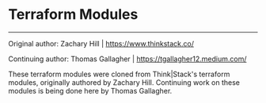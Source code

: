 # Terraform Modules
------------
Original author: Zachary Hill | https://www.thinkstack.co/

Continuing author: Thomas Gallagher | https://tgallagher12.medium.com/

These terraform modules were cloned from Think|Stack's terraform modules, originally authored by Zachary Hill. Continuing work on these modules is being done here by Thomas Gallagher.
